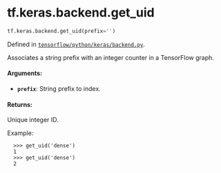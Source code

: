 <div itemscope itemtype="http://developers.google.com/ReferenceObject">
<meta itemprop="name" content="tf.keras.backend.get_uid" />
</div>

# tf.keras.backend.get_uid

``` python
tf.keras.backend.get_uid(prefix='')
```



Defined in [`tensorflow/python/keras/backend.py`](https://www.tensorflow.org/code/tensorflow/python/keras/backend.py).

Associates a string prefix with an integer counter in a TensorFlow graph.

#### Arguments:

* <b>`prefix`</b>: String prefix to index.


#### Returns:

  Unique integer ID.

Example:

```
  >>> get_uid('dense')
  1
  >>> get_uid('dense')
  2
```